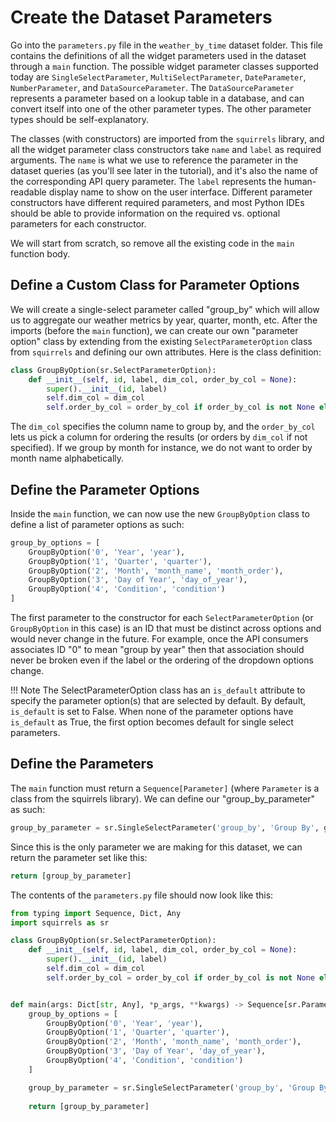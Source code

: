 # Create the Dataset Parameters

Go into the `parameters.py` file in the `weather_by_time` dataset folder. This file contains the definitions of all the widget parameters used in the dataset through a `main` function. The possible widget parameter classes supported today are `SingleSelectParameter`, `MultiSelectParameter`, `DateParameter`, `NumberParameter`, and `DataSourceParameter`. The `DataSourceParameter` represents a parameter based on a lookup table in a database, and can convert itself into one of the other parameter types. The other parameter types should be self-explanatory.

The classes (with constructors) are imported from the `squirrels` library, and all the widget parameter class constructors take `name` and `label` as required arguments. The `name` is what we use to reference the parameter in the dataset queries (as you'll see later in the tutorial), and it's also the name of the corresponding API query parameter. The `label` represents the human-readable display name to show on the user interface. Different parameter constructors have different required parameters, and most Python IDEs should be able to provide information on the required vs. optional parameters for each constructor.

We will start from scratch, so remove all the existing code in the `main` function body.

## Define a Custom Class for Parameter Options

We will create a single-select parameter called "group_by" which will allow us to aggregate our weather metrics by year, quarter, month, etc. After the imports (before the `main` function), we can create our own "parameter option" class by extending from the existing `SelectParameterOption` class from `squirrels` and defining our own attributes. Here is the class definition:

```python
class GroupByOption(sr.SelectParameterOption):
    def __init__(self, id, label, dim_col, order_by_col = None):
        super().__init__(id, label)
        self.dim_col = dim_col
        self.order_by_col = order_by_col if order_by_col is not None else dim_col
```

The `dim_col` specifies the column name to group by, and the `order_by_col` lets us pick a column for ordering the results (or orders by `dim_col` if not specified). If we group by month for instance, we do not want to order by month name alphabetically.

## Define the Parameter Options

Inside the `main` function, we can now use the new `GroupByOption` class to define a list of parameter options as such:

```python
group_by_options = [
    GroupByOption('0', 'Year', 'year'),
    GroupByOption('1', 'Quarter', 'quarter'),
    GroupByOption('2', 'Month', 'month_name', 'month_order'),
    GroupByOption('3', 'Day of Year', 'day_of_year'),
    GroupByOption('4', 'Condition', 'condition')
]
```

The first parameter to the constructor for each `SelectParameterOption` (or `GroupByOption` in this case) is an ID that must be distinct across options and would never change in the future. For example, once the API consumers associates ID "0" to mean "group by year" then that association should never be broken even if the label or the ordering of the dropdown options change.

!!! Note
    The SelectParameterOption class has an `is_default` attribute to specify the parameter option(s) that are selected by default. By default, `is_default` is set to False. When none of the parameter options have `is_default` as True, the first option becomes default for single select parameters.

## Define the Parameters

The `main` function must return a `Sequence[Parameter]` (where `Parameter` is a class from the squirrels library). We can define our "group_by_parameter" as such:

```python
group_by_parameter = sr.SingleSelectParameter('group_by', 'Group By', group_by_options)
```

Since this is the only parameter we are making for this dataset, we can return the parameter set like this:

```python
return [group_by_parameter]
```

The contents of the `parameters.py` file should now look like this:

```python
from typing import Sequence, Dict, Any
import squirrels as sr

class GroupByOption(sr.SelectParameterOption):
    def __init__(self, id, label, dim_col, order_by_col = None):
        super().__init__(id, label)
        self.dim_col = dim_col
        self.order_by_col = order_by_col if order_by_col is not None else dim_col


def main(args: Dict[str, Any], *p_args, **kwargs) -> Sequence[sr.Parameter]:
    group_by_options = [
        GroupByOption('0', 'Year', 'year'),
        GroupByOption('1', 'Quarter', 'quarter'),
        GroupByOption('2', 'Month', 'month_name', 'month_order'),
        GroupByOption('3', 'Day of Year', 'day_of_year'),
        GroupByOption('4', 'Condition', 'condition')
    ]

    group_by_parameter = sr.SingleSelectParameter('group_by', 'Group By', group_by_options)
    
    return [group_by_parameter]
```

